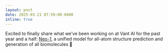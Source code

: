 ```yaml
---
layout: post
date: 2025-03-21 07:59:00-0400
inline: true
---
```


Excited to finally share what we’ve been working on at Vant AI for the past year and a half: [Neo-1](https://www.vant.ai/neo-1), a unified model for all-atom structure prediction and generation of all biomolecules 🔬
